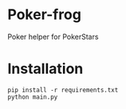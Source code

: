 # Poker-frog

Poker helper for PokerStars

# Installation

```
pip install -r requirements.txt
python main.py
```
